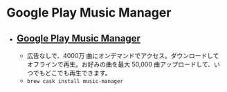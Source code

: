 # Google Play Music Manager
- [Google Play Music Manager](https://play.google.com/music/listen)
  - 
  - 広告なしで、4000万 曲にオンデマンドでアクセス。ダウンロードしてオフラインで再生。お好みの曲を最大 50,000 曲アップロードして、いつでもどこでも再生できます。
  - `brew cask install music-manager`
